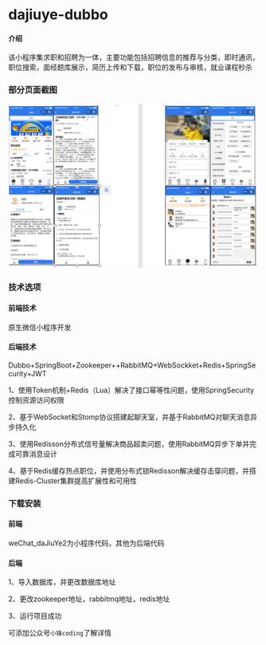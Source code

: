 # dajiuye-dubbo

#### 介绍
该小程序集求职和招聘为一体，主要功能包括招聘信息的推荐与分类，即时通讯，职位搜索，面经题库展示，简历上传和下载，职位的发布与审核，就业课程秒杀

### 部分页面截图

![输入图片说明](094c21307a8d8cfab8acffa16ce372c.png)

### 技术选项

#### 前端技术

原生微信小程序开发

#### 后端技术

Dubbo+SpringBoot+Zookeeper++RabbitMQ+WebSockket+Redis+SpringSecurity+JWT 

1、使用Token机制+Redis（Lua）解决了接口幂等性问题，使用SpringSecurity控制资源访问权限 

2、基于WebSocket和Stomp协议搭建起聊天室，并基于RabbitMQ对聊天消息异步持久化 

3、使用Redisson分布式信号量解决商品超卖问题，使用RabbitMQ异步下单并完成可靠消息设计 

4、基于Redis缓存热点职位，并使用分布式锁Redisson解决缓存击穿问题，并搭建Redis-Cluster集群提高扩展性和可用性

### 下载安装
#### 前端
weChat_daJiuYe2为小程序代码，其他为后端代码

#### 后端
1、导入数据库，并更改数据库地址

2、更改zookeeper地址，rabbitmq地址，redis地址

3、运行项目成功

可添加公众号`小锋coding`了解详情


